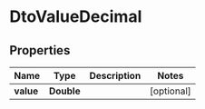 
# DtoValueDecimal

## Properties
Name | Type | Description | Notes
------------ | ------------- | ------------- | -------------
**value** | **Double** |  |  [optional]



